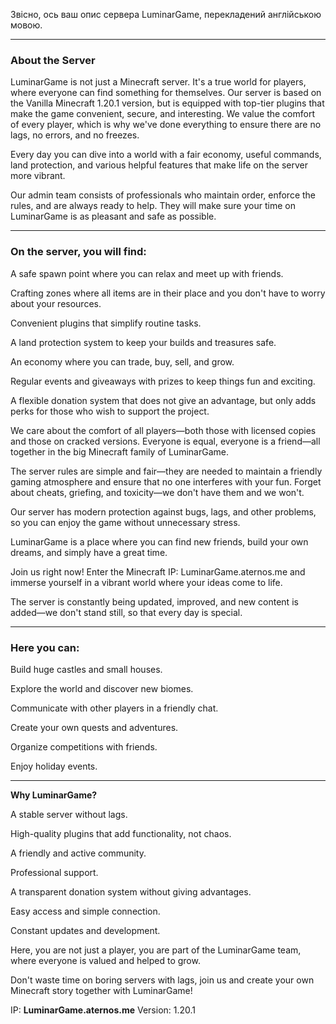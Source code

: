 Звісно, ось ваш опис сервера LuminarGame, перекладений англійською мовою.

---

### **About the Server**

LuminarGame is not just a Minecraft server. It's a true world for players, where everyone can find something for themselves. Our server is based on the Vanilla Minecraft 1.20.1 version, but is equipped with top-tier plugins that make the game convenient, secure, and interesting. We value the comfort of every player, which is why we've done everything to ensure there are no lags, no errors, and no freezes.

Every day you can dive into a world with a fair economy, useful commands, land protection, and various helpful features that make life on the server more vibrant.

Our admin team consists of professionals who maintain order, enforce the rules, and are always ready to help. They will make sure your time on LuminarGame is as pleasant and safe as possible.

***

### **On the server, you will find:**

A safe spawn point where you can relax and meet up with friends.

Crafting zones where all items are in their place and you don't have to worry about your resources.

Convenient plugins that simplify routine tasks.

A land protection system to keep your builds and treasures safe.

An economy where you can trade, buy, sell, and grow.

Regular events and giveaways with prizes to keep things fun and exciting.

A flexible donation system that does not give an advantage, but only adds perks for those who wish to support the project.

We care about the comfort of all players—both those with licensed copies and those on cracked versions. Everyone is equal, everyone is a friend—all together in the big Minecraft family of LuminarGame.

The server rules are simple and fair—they are needed to maintain a friendly gaming atmosphere and ensure that no one interferes with your fun. Forget about cheats, griefing, and toxicity—we don't have them and we won't.

Our server has modern protection against bugs, lags, and other problems, so you can enjoy the game without unnecessary stress.

LuminarGame is a place where you can find new friends, build your own dreams, and simply have a great time.

Join us right now! Enter the Minecraft IP: LuminarGame.aternos.me and immerse yourself in a vibrant world where your ideas come to life.

The server is constantly being updated, improved, and new content is added—we don't stand still, so that every day is special.

***

### **Here you can:**

Build huge castles and small houses.

Explore the world and discover new biomes.

Communicate with other players in a friendly chat.

Create your own quests and adventures.

Organize competitions with friends.

Enjoy holiday events.

***

**Why LuminarGame?**

A stable server without lags.

High-quality plugins that add functionality, not chaos.

A friendly and active community.

Professional support.

A transparent donation system without giving advantages.

Easy access and simple connection.

Constant updates and development.

Here, you are not just a player, you are part of the LuminarGame team, where everyone is valued and helped to grow.

Don't waste time on boring servers with lags, join us and create your own Minecraft story together with LuminarGame!

IP: **LuminarGame.aternos.me**
Version: 1.20.1
